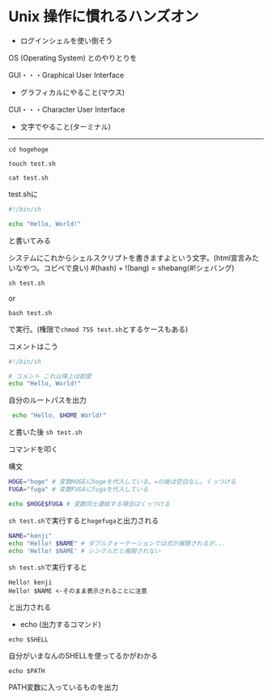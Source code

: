 # Unix 操作に慣れるハンズオン

- ログインシェルを使い倒そう

OS (Operating System)
とのやりとりを

GUI・・・Graphical User Interface

- グラフィカルにやること(マウス)

CUI・・・Character User Interface

- 文字でやること(ターミナル)

---

`cd hogehoge`

`touch test.sh`

`cat test.sh`

test.shに

```sh
#!/bin/sh

echo "Hello, World!"
```

と書いてみる

システムにこれからシェルスクリプトを書きますよという文字。(html宣言みたいなやつ。コピペで良い)  #(hash) + !(bang) = shebang(#!シェバング)

`sh test.sh`

or

`bash test.sh`

で実行。(権限で`chmod 755 test.sh`とするケースもある)

コメントはこう

```sh
#!/bin/sh

# コメント これ以降上は割愛
echo "Hello, World!"
```

自分のルートパスを出力

```sh
 echo "Hello, $HOME World!"
```

と書いた後
`sh test.sh`

コマンドを叩く


構文

```sh
HOGE="hoge" # 変数HOGEにhogeを代入している。=の後は空白なし。くっつける
FUGA="fuga" # 変数FUGAにfugaを代入している

echo $HOGE$FUGA # 変数同士連結する場合はくっつける
```

`sh test.sh`で実行すると`hogefuga`と出力される

```sh
NAME="kenji"
echo "Hello! $NAME" # ダブルクォーテーションでは式が展開されるが...
echo 'Hello! $NAME' # シングルだと展開されない
```

`sh test.sh`で実行すると

```console
Hello! kenji
Hello! $NAME <-そのまま表示されることに注意
```

と出力される

- echo (出力するコマンド)

`echo $SHELL`

自分がいまなんのSHELLを使ってるかがわかる

`echo $PATH`

PATH変数に入っているものを出力



